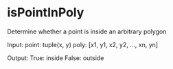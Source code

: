 # isPointInPoly
Determine whether a point is inside an arbitrary polygon

Input:
point: tuple(x, y)
poly: [x1, y1, x2, y2, ..., xn, yn]

Output:
True: inside
False: outside
